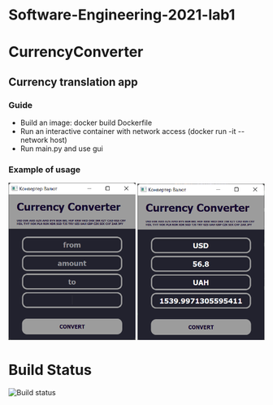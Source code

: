 # Software-Engineering-2021-lab1

# CurrencyConverter

## Currency translation app

### Guide
- Build an image: docker build Dockerfile
- Run an interactive container with network access (docker run -it --network host)
- Run main.py and use gui

### Example of usage

<img src="images/app_gui.png" width="250">     <img src="images/app_example.png" width="250">

# Build Status

![Build status](https://https://github.com/NevostruevaYana/Software-Engineering-2021-lab1/actions/workflows/testing.yml)